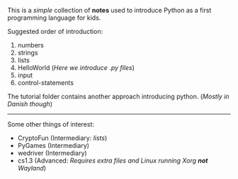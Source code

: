 This is a *simple* collection of **notes** used to introduce Python as a first programming language for kids.

Suggested order of introduction:
1. numbers
2. strings
3. lists
4. HelloWorld (_Here we introduce .py files_)
5. input
6. control-statements

The tutorial folder contains another approach introducing python. (_Mostly in Danish though_)

---

Some other things of interest:
* CryptoFun (Intermediary: _lists_)
* PyGames (Intermediary)
* wedriver (Intermediary)
* cs1.3 (Advanced: _Requires extra files and Linux running Xorg **not** Wayland_)

